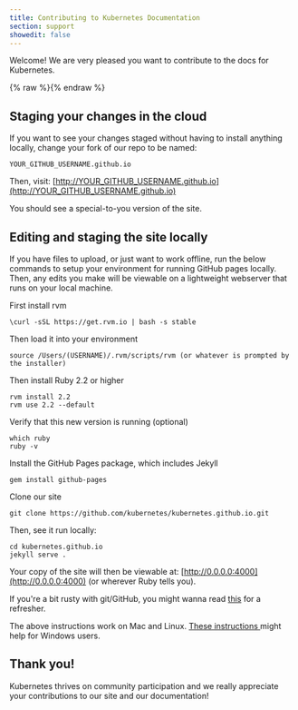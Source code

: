 ```yaml
---
title: Contributing to Kubernetes Documentation
section: support
showedit: false
---
```


Welcome! We are very pleased you want to contribute to the docs for Kubernetes.

{% raw %}<span id="editlink"></span>{% endraw %}

## Staging your changes in the cloud

If you want to see your changes staged without having to install anything locally,
change your fork of our repo to be named:

    YOUR_GITHUB_USERNAME.github.io

Then, visit: [http://YOUR_GITHUB_USERNAME.github.io](http://YOUR_GITHUB_USERNAME.github.io)

You should see a special-to-you version of the site. 

## Editing and staging the site locally

If you have files to upload, or just want to work offline, run the below commands to setup
your environment for running GitHub pages locally. Then, any edits you make will be viewable
on a lightweight webserver that runs on your local machine.

First install rvm

	\curl -sSL https://get.rvm.io | bash -s stable

Then load it into your environment

	source /Users/(USERNAME)/.rvm/scripts/rvm (or whatever is prompted by the installer)

Then install Ruby 2.2 or higher

	rvm install 2.2
	rvm use 2.2 --default
	
Verify that this new version is running (optional)

	which ruby
	ruby -v
	
Install the GitHub Pages package, which includes Jekyll

	gem install github-pages

Clone our site

	git clone https://github.com/kubernetes/kubernetes.github.io.git

Then, see it run locally:

	cd kubernetes.github.io
	jekyll serve .

Your copy of the site will then be viewable at: [http://0.0.0.0:4000](http://0.0.0.0:4000)
(or wherever Ruby tells you).

If you're a bit rusty with git/GitHub, you might wanna read
[this](http://readwrite.com/2013/10/02/github-for-beginners-part-2) for a refresher.

The above instructions work on Mac and Linux.
[These instructions ](https://martinbuberl.com/blog/setup-jekyll-on-windows-and-host-it-on-github-pages/)
might help for Windows users. 

## Thank you!

Kubernetes thrives on community participation and we really appreciate your
contributions to our site and our documentation!
<script language="JavaScript">
(function(){
	π.listen(init);
	function init(){
		π.clean(init);
		var editLink = πd('editlink');
		var h2 = π.h2();
		var p = π.p();
		var a = π.contentElement('a', 'button');
		if(window.location.hash) {
			var page = window.location.hash.substring(1,window.location.hash.length);
			h2.fill('Continue with your edit');
			p.fill('Click the below link to edit the page you were just on. When you are done, press "Commit Changes" at the bottom of the screen. This will create a copy of our site on your GitHub account called a "fork." You can make other changes in your fork after it is created, if you want. When you are ready to send us all your changes, go to the index page for your fork and click "New Pull Request" to let us know about it.');
			a.href = 'https://github.com/kubernetes/kubernetes.github.io/edit/master/' + page;
			a.fill('Edit ' + page);
		} else {
			h2.fill('Editing the site in the cloud');
			p.fill('Click the below button to visit the repo for our site. You can then click the "Fork" button in the upper-right area of the screen to create a copy of our site on your GitHub account called a "fork." Make any changes you want in your fork, and when you are ready to send those changes to us, go to the index page for your fork and click "New Pull Request" to let us know about it.');
			a.href = 'https://github.com/kubernetes/kubernetes.github.io/';
			a.fill('Visit our GitHub repo');
		}
		editLink.fill([h2, p, a]);
	}
})();
</script>
